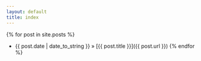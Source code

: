 ```yaml
---
layout: default
title: index
---
```


{% for post in site.posts %}
- {{ post.date | date_to_string }} &raquo; [{{ post.title }}]({{ post.url }})
{% endfor %}
